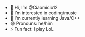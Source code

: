 - 👋 Hi, I’m @Ciaomicio12
- 👀 I’m interested in coding/music
- 🌱 I’m currently learning Java/C++
- 😄 Pronouns: he/him
- ⚡ Fun fact: I play LoL

<!---
Ciaomicio12/Ciaomicio12 is a ✨ special ✨ repository because its `README.md` (this file) appears on your GitHub profile.
You can click the Preview link to take a look at your changes.
--->
